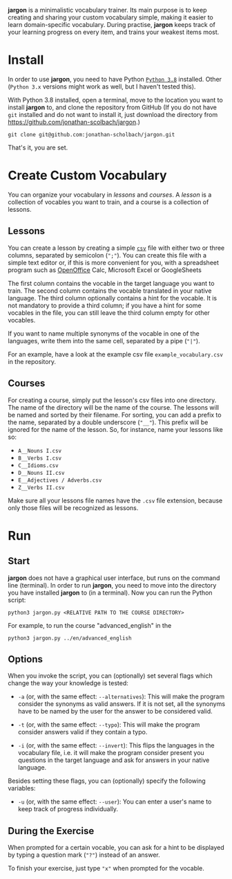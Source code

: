 __jargon__ is a minimalistic vocabulary trainer. Its main purpose is to keep creating and sharing your custom vocabulary simple, making it easier to learn domain-specific vocabulary. During practise, __jargon__ keeps track of your learning progress on every item, and trains your weakest items most.

# Install

In order to use __jargon__, you need to have Python [`Python 3.8`](https://www.python.org/downloads/) installed. Other (`Python 3.x` versions might work as well, but I haven't tested this).

With Python 3.8  installed, open a terminal, move to the location you want to install __jargon__ to, and clone the repository from GitHub (If you do not have `git` installed and do not want to install it, just download the directory from https://github.com/jonathan-scolbach/jargon.)

```
git clone git@github.com:jonathan-scholbach/jargon.git
```

That's it, you are set.

# Create Custom Vocabulary

You can organize your vocabulary in _lessons_ and _courses_. A _lesson_ is a collection of vocables you want to train, and a course is a collection of lessons.

## Lessons

You can create a lesson by creating a simple [`csv`](https://en.wikipedia.org/wiki/Comma-separated_values) file with either two or three columns, separated by semicolon (`";"`). You can create this file with a simple text editor or, if this is more convenient for you, with a spreadsheet program such as [OpenOffice](https://www.openoffice.org/product/calc.html) Calc, Microsoft Excel or GoogleSheets

The first column contains the vocable in the target language you want to train. The second column contains the vocable translated in your native language. The third column optionally contains a hint for the vocable. It is not mandatory to provide a third column; if you have a hint for some vocables in the file, you can still leave the third column empty for other vocables.

If you want to name multiple synonyms of the vocable in one of the languages, write them into the same cell, separated by a pipe (`"|"`).

For an example, have a look at the example csv file `example_vocabulary.csv` in the repository.

## Courses

For creating a course, simply put the lesson's csv files into one directory. The name of the directory will be the name of the course. The lessons will be named and sorted by their filename. For sorting, you can add a prefix to the name, separated by a double underscore (`"__"`). This prefix will be ignored for the name of the lesson. So, for instance, name your lessons like so:

+ `A__Nouns I.csv`
+ `B__Verbs I.csv`
+ `C__Idioms.csv`
+ `D__Nouns II.csv`
+ `E__Adjectives / Adverbs.csv`
+ `Z__Verbs II.csv`

Make sure all your lessons file names have the `.csv` file extension, because only those files will be recognized as lessons. 

# Run

## Start

__jargon__ does not have a graphical user interface, but runs on the command line (terminal). In order to run __jargon__, you need to move into the directory you have installed __jargon__ to (in a terminal). 
Now you can run the Python script:

```
python3 jargon.py <RELATIVE PATH TO THE COURSE DIRECTORY> 
```

For example, to run the course "advanced_english" in the 

```
python3 jargon.py ../en/advanced_english
```


## Options

When you invoke the script, you can (optionally) set several flags which change the way your knowledge is tested:

+ `-a` (or, with the same effect: `--alternatives`): This will make the program consider the synonyms as valid answers. If it is not set, all the synonyms have to be named by the user for the answer to be considered valid.

+ `-t` (or, with the same effect: `--typo`): This will make the program consider answers valid if they contain a typo.

+ `-i` (or, with the same effect: `--invert`): This flips the languages in the vocabulary file, i.e. it will make the program consider present you questions in the target language and ask for answers in your native language.

Besides setting these flags, you can (optionally) specify the following variables:

+ `-u` (or, with the same effect: `--user`): You can enter a user's name to keep track of progress individually.


## During the Exercise

When prompted for a certain vocable, you can ask for a hint to be displayed by typing a question mark (`"?"`) instead of an answer.

To finish your exercise, just type `"x"` when prompted for the vocable.